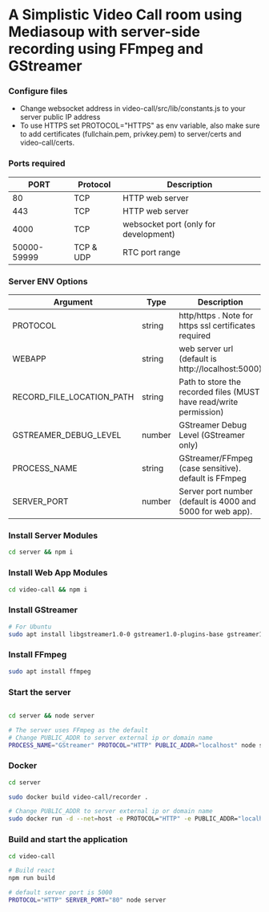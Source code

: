 # A Simplistic Video Call room using Mediasoup with server-side recording using FFmpeg and GStreamer

### Configure files

- Change websocket address in video-call/src/lib/constants.js to your server public IP address
- To use HTTPS set PROTOCOL="HTTPS" as env variable, also make sure to add certificates (fullchain.pem, privkey.pem) to server/certs and video-call/certs. 


### Ports required

| PORT  | Protocol  | Description  |
| ------------ | ------------ | ------------ |
| 80  | TCP | HTTP web server   |
| 443  | TCP | HTTP web server   |
| 4000  | TCP | websocket port (only for development)  |
| 50000-59999  | TCP & UDP  | RTC port range |


### Server ENV Options

| Argument | Type | Description |
| -------- | -- | --------- |
| PROTOCOL | string | http/https . Note for https ssl certificates required |
| WEBAPP | string | web server url (default is http://localhost:5000) |
| RECORD_FILE_LOCATION_PATH | string | Path to store the recorded files (MUST have read/write permission) |
| GSTREAMER_DEBUG_LEVEL | number | GStreamer Debug Level (GStreamer only) |
| PROCESS_NAME | string | GStreamer/FFmpeg (case sensitive). default is FFmpeg |
| SERVER_PORT | number | Server port number (default is 4000 and 5000 for web app). |


### Install Server Modules

```bash
cd server && npm i
```

### Install Web App Modules

```bash
cd video-call && npm i
```

### Install GStreamer

```bash
# For Ubuntu
sudo apt install libgstreamer1.0-0 gstreamer1.0-plugins-base gstreamer1.0-plugins-good gstreamer1.0-plugins-bad gstreamer1.0-plugins-ugly gstreamer1.0-libav gstreamer1.0-doc gstreamer1.0-tools gstreamer1.0-x gstreamer1.0-alsa gstreamer1.0-gl gstreamer1.0-gtk3 gstreamer1.0-qt5 gstreamer1.0-pulseaudio
```

### Install FFmpeg
```bash
sudo apt install ffmpeg
```

### Start the server

```bash

cd server && node server

# The server uses FFmpeg as the default
# Change PUBLIC_ADDR to server external ip or domain name
PROCESS_NAME="GStreamer" PROTOCOL="HTTP" PUBLIC_ADDR="localhost" node server
```

### Docker

```bash
cd server

sudo docker build video-call/recorder .

# Change PUBLIC_ADDR to server external ip or domain name
sudo docker run -d --net=host -e PROTOCOL="HTTP" -e PUBLIC_ADDR="localhost" video-call/recorder
```

### Build and start the application

```bash
cd video-call

# Build react
npm run build

# default server port is 5000
PROTOCOL="HTTP" SERVER_PORT="80" node server
```